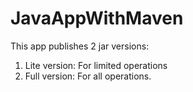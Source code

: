 # JavaAppWithMaven

This app publishes 2 jar versions:
1. Lite version: For limited operations
2. Full version: For all operations.
